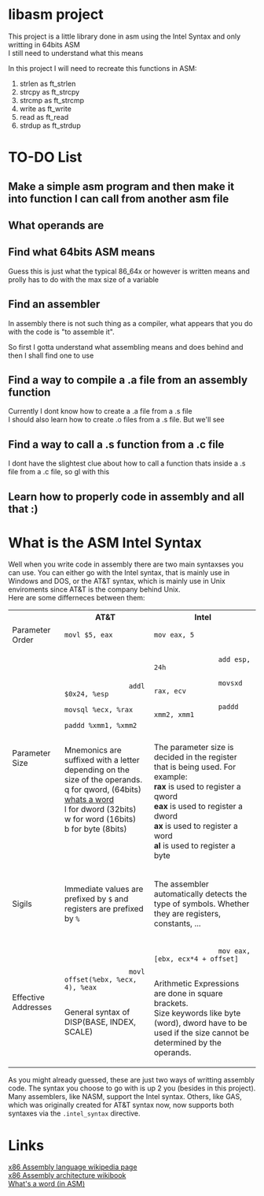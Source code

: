 # libasm project

This project is a little library done in asm using the Intel Syntax and only writting in 64bits ASM </br>
I still need to understand what this means</br>

In this project I will need to recreate this functions in ASM: </br>

1. strlen as ft_strlen </br>
2. strcpy as ft_strcpy </br>
3. strcmp as ft_strcmp </br>
4. write as ft_write </br>
5. read as ft_read </br>
6. strdup as ft_strdup </br>

# TO-DO List

## Make a simple asm program and then make it into function I can call from another asm file

## What operands are

## Find what 64bits ASM means

Guess this is just what the typical 86_64x or however is written means and prolly has to do with the max size of a variable

## Find an assembler

In assembly there is not such thing as a compiler, what appears that you do with the code is "to assemble it". </br>

So first I gotta understand what assembling means and does behind and then I shall find one to use </br>

## Find a way to compile a .a file from an assembly function

Currently I dont know how to create a .a file from a .s file</br>
I should also learn how to create .o files from a .s file. But we'll see</br>

## Find a way to call a .s function from a .c file

I dont have the slightest clue about how to call a function thats inside a .s file from a .c file, so gl with this

## Learn how to properly code in assembly and all that :)

# What is the ASM Intel Syntax

Well when you write code in assembly there are two main syntaxses you can use. You can either go with the Intel syntax, that is mainly use in Windows and DOS, or the AT&T syntax, which is mainly use in Unix enviroments since AT&T is the company behind Unix.</br>
Here are some differneces between them:

<table>
    <tr>
        <th></th>
        <th> AT&T </th>
        <th> Intel </th>
    </tr>
    <tr>
        <td> Parameter Order </td>
        <td> <code>movl $5, eax</code> </td>
        <td> <code>mov eax, 5</code> </td>
    </tr>
    <tr>
        <td> Parameter Size </td>
        <td> 
            <code> 
                addl $0x24, %esp
                movsql %ecx, %rax
                paddd %xmm1, %xmm2
            </code>
            <p>
                Mnemonics are suffixed with a letter depending on the size of the operands.</br> 
                q for qword, (64bits) <a href="https://www.hows.tech/2024/02/dword-vs-qword-what-is-difference.html#"> whats a word </a></br>
                l for dword (32bits)</br>
                w for word (16bits)</br>
                b for byte (8bits)</br>
            </p>
        </td>
        <td> 
            <code>
                add esp, 24h</br>
                movsxd rax, ecv</br>
                paddd xmm2, xmm1</br>
            </code>
            <p>
                The parameter size is decided in the register that is being used. For example:</br>
                <b>rax</b> is used to register a qword </br>
                <b>eax</b> is used to register a dword </br>
                <b>ax</b> is used to register a word </br>
                <b>al</b> is used to register a byte </br>
                <a href="https://en.wikibooks.org/wiki/X86_Assembly/X86_Architecture"> </a>
            </p>
        </td>
    </tr>
    <tr>
        <td>Sigils</td>
        <td>
            <p>
                Immediate values are prefixed by <code>$</code> and registers are prefixed by <code>%</code>
            </p>
        </td>
        <td>
            <p>
                The assembler automatically detects the type of symbols. Whether they are registers, constants, ...
            </p>
        </td>
    </tr>
    <tr>
        <td>
            Effective Addresses
        </td>
        <td>
            <code>
                movl offset(%ebx, %ecx, 4), %eax
            </code>
            <p>
                General syntax of DISP(BASE, INDEX, SCALE)
            </p>
        </td>
        <td>
            <code>
                mov eax, [ebx, ecx*4 + offset]
            </code>
            <p>
                Arithmetic Expressions are done in square brackets.</br>
                Size keywords like byte (word), dword have to be used if the size cannot be determined by the operands.</br>
            </p>
        </td>
    </tr>
</table>

As you might already guessed, these are just two ways of writting assembly code. The syntax you choose to go with is up 2 you (besides in this project). </br>
Many assemblers, like NASM, support the Intel syntax. Others, like GAS, which was originally created for AT&T syntax now, now supports both syntaxes via the <code>.intel_syntax</code> directive.

# Links

[x86 Assembly language wikipedia page](https://en.wikipedia.org/wiki/X86_assembly_language)</br>
[x86 Assembly architecture wikibook](https://en.wikibooks.org/wiki/X86_Assembly/X86_Architecture)</br>
[What's a word (in ASM)](https://www.hows.tech/2024/02/dword-vs-qword-what-is-difference.html#)</br>
